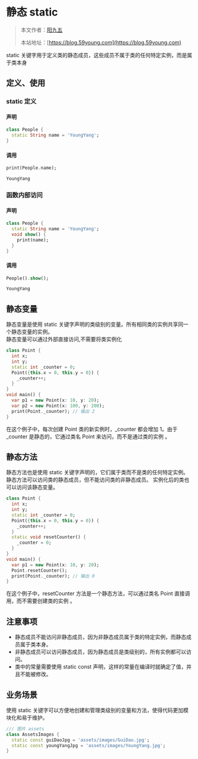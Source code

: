 # 静态 static

> 本文作者：[阳九五](https://github.com/CN-YoungYang)
>
> 本站地址：[https://blog.59young.com](https://blog.59young.com)

static 关键字用于定义类的静态成员，这些成员不属于类的任何特定实例，而是属于类本身

## 定义、使用
### static 定义
#### 声明
```dart
class People {
  static String name = 'YoungYang';
}
```
#### 调用
```dart
print(People.name);

YoungYang
```
### 函数内部访问
#### 声明
```dart
class People {
  static String name = 'YoungYang';
  void show() {
    print(name);
  }
}
```
#### 调用
```dart
People().show();

YoungYang
```


## 静态变量
静态变量是使用 static 关键字声明的类级别的变量。所有相同类的实例共享同一个静态变量的实例。  
静态变量可以通过外部直接访问,不需要将类实例化
```dart
class Point {
  int x;
  int y;
  static int _counter = 0;
  Point({this.x = 0, this.y = 0}) {
    _counter++;
  }
}
void main() {
  var p1 = new Point(x: 10, y: 20);
  var p2 = new Point(x: 100, y: 200);
  print(Point._counter); // 输出 2
}
```
在这个例子中，每次创建 Point 类的新实例时，_counter 都会增加 1。由于 _counter 是静态的，它通过类名 Point 来访问，而不是通过类的实例 
。


## 静态方法
静态方法也是使用 static 关键字声明的，它们属于类而不是类的任何特定实例。  
静态方法可以访问类的静态成员，但不能访问类的非静态成员。
实例化后的类也可以访问该静态变量。
```dart
class Point {
  int x;
  int y;
  static int _counter = 0;
  Point({this.x = 0, this.y = 0}) {
    _counter++;
  }
  static void resetCounter() {
    _counter = 0;
  }
}
void main() {
  var p1 = new Point(x: 10, y: 20);
  Point.resetCounter();
  print(Point._counter); // 输出 0
}
```
在这个例子中，resetCounter 方法是一个静态方法，可以通过类名 Point 直接调用，而不需要创建类的实例 
。

## 注意事项
- 静态成员不能访问非静态成员，因为非静态成员属于类的特定实例，而静态成员属于类本身。
- 非静态成员可以访问静态成员，因为静态成员是类级别的，所有实例都可以访问。
- 类中的常量需要使用 static const 声明，这样的常量在编译时就确定了值，并且不能被修改。

## 业务场景
使用 static 关键字可以方便地创建和管理类级别的变量和方法，使得代码更加模块化和易于维护。

```dart
/// 图片 assets
class AssetsImages {
  static const guiDaoJpg = 'assets/images/GuiDao.jpg';
  static const youngYangJpg = 'assets/images/YoungYang.jpg';
}
```